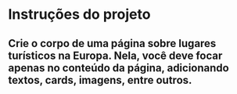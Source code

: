 # Instruções do projeto
## Crie o corpo de uma página sobre lugares turísticos na Europa. Nela, você deve focar apenas no conteúdo da página, adicionando textos, cards, imagens, entre outros. 
